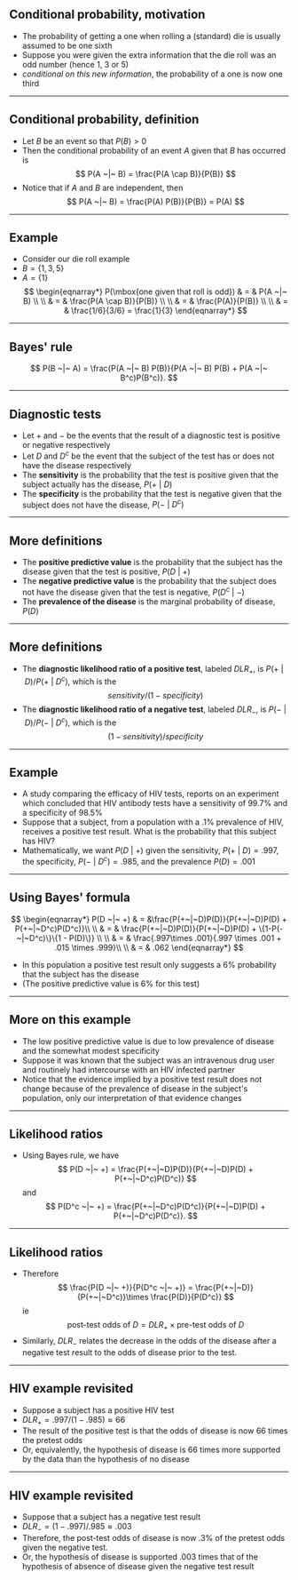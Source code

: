 ## Conditional probability, motivation

- The probability of getting a one when rolling a (standard) die
  is usually assumed to be one sixth
- Suppose you were given the extra information that the die roll
  was an odd number (hence 1, 3 or 5)
- *conditional on this new information*, the probability of a
  one is now one third

---

## Conditional probability, definition

- Let $B$ be an event so that $P(B) > 0$
- Then the conditional probability of an event $A$ given that $B$ has occurred is
  $$
  P(A ~|~ B) = \frac{P(A \cap B)}{P(B)}
  $$
- Notice that if $A$ and $B$ are independent, then
  $$
  P(A ~|~ B) = \frac{P(A) P(B)}{P(B)} = P(A)
  $$

---

## Example

- Consider our die roll example
- $B = \{1, 3, 5\}$
- $A = \{1\}$
$$
  \begin{eqnarray*}
P(\mbox{one given that roll is odd})  & = & P(A ~|~ B) \\ \\
  & = & \frac{P(A \cap B)}{P(B)} \\ \\
  & = & \frac{P(A)}{P(B)} \\ \\ 
  & = & \frac{1/6}{3/6} = \frac{1}{3}
  \end{eqnarray*}
$$



---

## Bayes' rule

$$
P(B ~|~ A) = \frac{P(A ~|~ B) P(B)}{P(A ~|~ B) P(B) + P(A ~|~ B^c)P(B^c)}.
$$


---

## Diagnostic tests

- Let $+$ and $-$ be the events that the result of a diagnostic test is positive or negative respectively
- Let $D$ and $D^c$ be the event that the subject of the test has or does not have the disease respectively 
- The **sensitivity** is the probability that the test is positive given that the subject actually has the disease, $P(+ ~|~ D)$
- The **specificity** is the probability that the test is negative given that the subject does not have the disease, $P(- ~|~ D^c)$

---

## More definitions

- The **positive predictive value** is the probability that the subject has the  disease given that the test is positive, $P(D ~|~ +)$
- The **negative predictive value** is the probability that the subject does not have the disease given that the test is negative, $P(D^c ~|~ -)$
- The **prevalence of the disease** is the marginal probability of disease, $P(D)$

---

## More definitions

- The **diagnostic likelihood ratio of a positive test**, labeled $DLR_+$, is $P(+ ~|~ D) / P(+ ~|~ D^c)$, which is the $$sensitivity / (1 - specificity)$$
- The **diagnostic likelihood ratio of a negative test**, labeled $DLR_-$, is $P(- ~|~ D) / P(- ~|~ D^c)$, which is the $$(1 - sensitivity) / specificity$$

---

## Example

- A study comparing the efficacy of HIV tests, reports on an experiment which concluded that HIV antibody tests have a sensitivity of 99.7% and a specificity of 98.5%
- Suppose that a subject, from a population with a .1% prevalence of HIV, receives a positive test result. What is the probability that this subject has HIV?
- Mathematically, we want $P(D ~|~ +)$ given the sensitivity, $P(+ ~|~ D) = .997$, the specificity, $P(- ~|~ D^c) =.985$, and the prevalence $P(D) = .001$

---

## Using Bayes' formula

$$
\begin{eqnarray*}
  P(D ~|~ +) & = &\frac{P(+~|~D)P(D)}{P(+~|~D)P(D) + P(+~|~D^c)P(D^c)}\\ \\
 & = & \frac{P(+~|~D)P(D)}{P(+~|~D)P(D) + \{1-P(-~|~D^c)\}\{1 - P(D)\}} \\ \\
 & = & \frac{.997\times .001}{.997 \times .001 + .015 \times .999}\\ \\
 & = & .062
\end{eqnarray*}
$$

- In this population a positive test result only suggests a 6% probability that the subject has the disease 
- (The positive predictive value is 6% for this test)

---

## More on this example

- The low positive predictive value is due to low prevalence of disease and the somewhat modest specificity
- Suppose it was known that the subject was an intravenous drug user and routinely had intercourse with an HIV infected partner
- Notice that the evidence implied by a positive test result does not change because of the prevalence of disease in the subject's population, only our interpretation of that evidence changes

---

## Likelihood ratios

- Using Bayes rule, we have
  $$
  P(D ~|~ +) = \frac{P(+~|~D)P(D)}{P(+~|~D)P(D) + P(+~|~D^c)P(D^c)} 
  $$
  and
  $$
  P(D^c ~|~ +) = \frac{P(+~|~D^c)P(D^c)}{P(+~|~D)P(D) + P(+~|~D^c)P(D^c)}.
  $$

---

## Likelihood ratios

- Therefore
$$
\frac{P(D ~|~ +)}{P(D^c ~|~ +)} = \frac{P(+~|~D)}{P(+~|~D^c)}\times \frac{P(D)}{P(D^c)}
$$
ie
$$
\mbox{post-test odds of }D = DLR_+\times\mbox{pre-test odds of }D
$$
- Similarly, $DLR_-$ relates the decrease in the odds of the
  disease after a negative test result to the odds of disease prior to
  the test.

---

## HIV example revisited

- Suppose a subject has a positive HIV test
- $DLR_+ = .997 / (1 - .985) \approx 66$
- The result of the positive test is that the odds of disease is now 66 times the pretest odds
- Or, equivalently, the hypothesis of disease is 66 times more supported by the data than the hypothesis of no disease

---

## HIV example revisited

- Suppose that a subject has a negative test result 
- $DLR_- = (1 - .997) / .985  \approx .003$
- Therefore, the post-test odds of disease is now $.3\%$ of the pretest odds given the negative test.
- Or, the hypothesis of disease is supported $.003$ times that of the hypothesis of absence of disease given the negative test result
